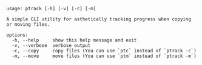
    usage: ptrack [-h] [-v] [-c] [-m]

    A simple CLI utility for asthetically tracking progress when copying or moving files.

    options:
      -h, --help     show this help message and exit
      -v, --verbose  verbose output
      -c, --copy     copy files (You can use `ptc` instead of `ptrack -c`)
      -m, --move     move files (You can use `ptm` instead of `ptrack -m`)

